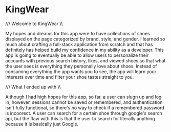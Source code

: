 # KingWear

/// Welcome to KingWear \\\

My hopes and dreams for this app were to have collections of shoes displayed on the page categorized by brand, style, and gender. I learned so much about crafting a full-stack application from scratch and that has definitely has helped build my confidence in my ability as a developer. This app is going to eventually be able to allow users to personalize their accounts with previous search history, likes, and viewed shoes so that what the user sees is everything they personally love about shoes. Instead of consuming everything the app wants you to see, the app will learn your interests over time and filter your shoe tastes straight to you. 


/// What I ended up with \\\

Although I had high hopes for this app, so far, a user can siugn up and log in, however, sessions cannot be saved or remembered, and authentication isn't fully functional, so there's no way to check if a remembered password is incoorect. A user can search for a certain shoe through google's search api, but the flaw with this is that the user to search for literally anything because it is basically just Google. 

